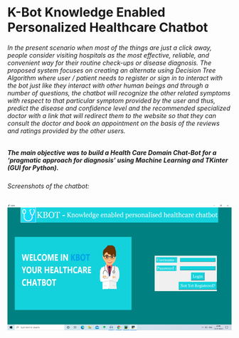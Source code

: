 # K-Bot Knowledge Enabled Personalized Healthcare Chatbot
###### In the present scenario when most of the things are just a click away, people consider visiting hospitals as the most effective, reliable, and convenient way for their routine check-ups or disease diagnosis. The proposed system focuses on creating an alternate using Decision Tree Algorithm where user / patient needs to register or sign in to interact with the bot just like they interact with other human beings and through a number of questions, the chatbot will recognize the other related symptoms with respect to that particular symptom provided by the user and thus, predict the disease and confidence level and the recommended specialized doctor with a link that will redirect them to the website so that they can consult the doctor and book an appointment on the basis of the reviews and ratings provided by the other users. 
##### **The main objective was to build a Health Care Domain Chat-Bot for a ‘pragmatic approach for diagnosis’ using Machine Learning and TKinter (GUI for Python).**
###### Screenshots of the chatbot:
![alt tag](https://github.com/Jaya-Shukla-cs/K-Bot-Knowledge-Enabled-Personalized-Healthcare-Chatbot/blob/main/Images/Registration%20%26%20login%20page.png)
